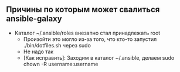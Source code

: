 ## Причины по которым может свалиться ansible-galaxy

 * Каталог ~/.ansible/roles внезапно стал принадлежать root 
   * Произойти это могло из-за того, что кто-то запустил ./bin/dotfiles.sh через sudo
   * Не надо так
   * [Как исправить]: Заходим в каталог ~/.ansible, делаем sudo chown -R username:username
